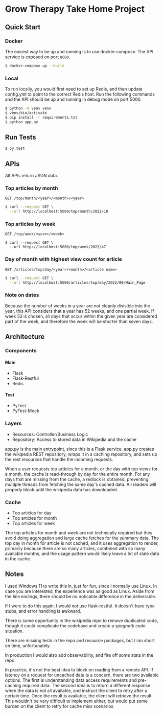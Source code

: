 # Grow Therapy Take Home Project

## Quick Start

### Docker
The easiest way to be up and running is to use docker-compose. The API service is exposed on port `8080`.

```bash
$ docker-compose up --build
```

### Local
To run locally, you would first need to set up Redis, and then update config.yml to point to the correct Redis host. Run the following commands and the API should be up and running in debug mode on port 5000.

```bash
$ python -m venv venv
$ venv/bin/activate
$ pip install -r requirements.txt
$ python app.py
```

## Run Tests
```bash
$ py.test
```

## APIs
All APIs return JSON data.

### Top articles by month
`GET /top/month/<year>/<month>/<year>`
```bash
$ curl --request GET \
  --url http://localhost:5000/top/month/2022/10
```

### Top articles by week
`GET /top/week/<year>/<week>`
```
$ curl --request GET \
  --url http://localhost:5000/top/week/2022/47
```

### Day of month with highest view count for article
`GET /articles/top/day/<year>/<month>/<article name>`
```bash
$ curl --request GET \
  --url http://localhost:5000/articles/top/day/2022/09/Main_Page
```

### Note on dates
Because the number of weeks in a year are not cleanly divisible into the year, this API considers that a year has 52 weeks, and one partial week. If week 53 is chosen, all days that occur within the given year are considered part of the week, and therefore the week will be shorter than seven days.

## Architecture

### Components
#### Main
- Flask
- Flask-Restful
- Redis

#### Test
- PyTest
- PyTest-Mock

### Layers
- Resources:  Controller/Business Logic
- Repository: Access to stored data in Wikipedia and the cache

app.py is the main entrypoint, since this is a Flask service. app.py creates the wikipedia REST repository, wraps it in a caching repository, and sets up the rest resources that handle the incoming requests.

When a user requests top articles for a month, or the day with top views for a month, the cache is read-through by day for the entire month.
For any days that are missing from the cache, a redlock is obtained, preventing multiple threads from fetching the same day's cached data.
All readers will properly block until the wikipedia data has downloaded.

### Cache
- Top articles for day
- Top articles for month
- Top articles for week

The top articles for month and week are not technically required but they avoid doing aggregation and large cache fetches for the summary data.
The top day in month for article is not cached, and it uses aggregation to render, primarily because there are so many articles, combined with so many available months, and the usage pattern would likely leave a lot of stale data in the cache.

## Notes
I used Windows 11 to write this in, just for fun, since I normally use Linux. In case you are interested, the experience was as good as Linux. Aside from the line endings, there should be no noticable difference in the deliverable.

If I were to do this again, I would not use flask-restful. It doesn't have type stubs, and error handling is awkward.

There is some opportunity in the wikipedia repo to remove duplicated code, though it could complicate the codebase and create a *spaghetti code* situation.

There are missing tests in the repo and resource packages, but I ran short on time, unfortunately.

In production I would also add observability, and fire off some stats in the repo.

In practice, it's not the best idea to block on reading from a remote API. If latency on a request for uncached data is a concern, there are two available options. The first is understanding data access requirements and pre-caching required data. The second idea is to return a different response when the data is not all available, and instruct the client to retry after a certain time. Once the result is available, the client will retrieve the result. This wouldn't be very difficult to implement either, but would put some burden on the client to retry for cache miss scenarios.
